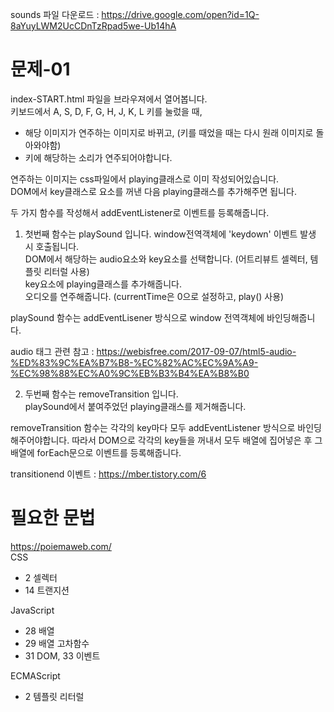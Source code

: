 sounds 파일 다운로드 : <https://drive.google.com/open?id=1Q-8aYuyLWM2UcCDnTzRpad5we-Ub14hA>

# 문제-01
index-START.html 파일을 브라우져에서 열어봅니다.   
키보드에서 A, S, D, F, G, H, J, K, L 키를 눌렀을 때,   
- 해당 이미지가 연주하는 이미지로 바뀌고, (키를 때었을 때는 다시 원래 이미지로 돌아와야함)
- 키에 해당하는 소리가 연주되어야합니다.

연주하는 이미지는 css파일에서 playing클래스로 이미 작성되어있습니다.   
DOM에서 key클래스로 요소를 꺼낸 다음 playing클래스를 추가해주면 됩니다.   

두 가지 함수를 작성해서 addEventListener로 이벤트를 등록해줍니다.

1. 첫번째 함수는 playSound 입니다. window전역객체에 'keydown' 이벤트 발생 시 호출됩니다.   
DOM에서 해당하는 audio요소와 key요소를 선택합니다. (어트리뷰트 셀렉터, 템플릿 리터럴 사용)   
key요소에 playing클래스를 추가해줍니다.   
오디오를 연주해줍니다. (currentTime은 0으로 설정하고, play() 사용)   

playSound 함수는 addEventLisener 방식으로 window 전역객체에 바인딩해줍니다.

audio 태그 관련 참고 : <https://webisfree.com/2017-09-07/html5-audio-%ED%83%9C%EA%B7%B8-%EC%82%AC%EC%9A%A9-%EC%98%88%EC%A0%9C%EB%B3%B4%EA%B8%B0>   


2. 두번째 함수는 removeTransition 입니다.   
playSound에서 붙여주었던 playing클래스를 제거해줍니다.

removeTransition 함수는 각각의 key마다 모두 addEventListener 방식으로 바인딩해주어야합니다. 따라서 DOM으로 각각의 key들을 꺼내서 모두 배열에 집어넣은 후 그 배열에 forEach문으로 이벤트를 등록해줍니다.

transitionend 이벤트 : <https://mber.tistory.com/6>




# 필요한 문법
<https://poiemaweb.com/>   
CSS
- 2 셀렉터
- 14 트랜지션

JavaScript
- 28 배열
- 29 배열 고차함수
- 31 DOM, 33 이벤트

ECMAScript
- 2 템플릿 리터럴

